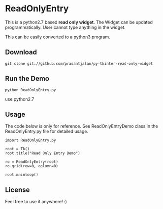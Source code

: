 # ReadOnlyEntry

This is a python2.7 based **read only widget**. The Widget can be updated programmatically. User cannot type anything in the widget.

This can be easily converted to a python3 program.

## Download

```
git clone git://github.com/prasantjalan/py-tkinter-read-only-widget
```

## Run the Demo

```
python ReadOnlyEntry.py
```

use python2.7

## Usage

The code below is only for reference. See ReadOnlyEntryDemo class in the ReadOnlyEntry.py file for detailed usage.

```
import ReadOnlyEntry.py

root = Tk()
root.title("Read Only Entry Demo")

ro = ReadOnlyEntry(root)
ro.grid(row=0, column=0)

root.mainloop()
```

## License

Feel free to use it anywhere! :)


